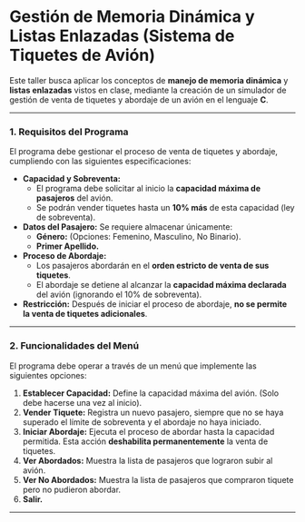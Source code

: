 # Gestión de Memoria Dinámica y Listas Enlazadas (Sistema de Tiquetes de Avión)

Este taller busca aplicar los conceptos de **manejo de memoria dinámica** y **listas enlazadas** vistos en clase, mediante la creación de un simulador de gestión de venta de tiquetes y abordaje de un avión en el lenguaje **C**.

***

### 1. Requisitos del Programa

El programa debe gestionar el proceso de venta de tiquetes y abordaje, cumpliendo con las siguientes especificaciones:

* **Capacidad y Sobreventa:**
    * El programa debe solicitar al inicio la **capacidad máxima de pasajeros** del avión.
    * Se podrán vender tiquetes hasta un **10% más** de esta capacidad (ley de sobreventa).
* **Datos del Pasajero:** Se requiere almacenar únicamente:
    * **Género:** (Opciones: Femenino, Masculino, No Binario).
    * **Primer Apellido.**
* **Proceso de Abordaje:**
    * Los pasajeros abordarán en el **orden estricto de venta de sus tiquetes**.
    * El abordaje se detiene al alcanzar la **capacidad máxima declarada** del avión (ignorando el 10% de sobreventa).
* **Restricción:** Después de iniciar el proceso de abordaje, **no se permite la venta de tiquetes adicionales**.

***

### 2. Funcionalidades del Menú

El programa debe operar a través de un menú que implemente las siguientes opciones:

1.  **Establecer Capacidad:** Define la capacidad máxima del avión. (Solo debe hacerse una vez al inicio).
2.  **Vender Tiquete:** Registra un nuevo pasajero, siempre que no se haya superado el límite de sobreventa y el abordaje no haya iniciado.
3.  **Iniciar Abordaje:** Ejecuta el proceso de abordar hasta la capacidad permitida. Esta acción **deshabilita permanentemente** la venta de tiquetes.
4.  **Ver Abordados:** Muestra la lista de pasajeros que lograron subir al avión.
5.  **Ver No Abordados:** Muestra la lista de pasajeros que compraron tiquete pero no pudieron abordar.
6.  **Salir.**

***